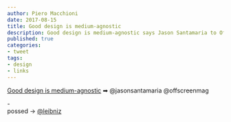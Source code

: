 ```yaml
---
author: Piero Macchioni
date: 2017-08-15
title: Good design is medium-agnostic
description: Good design is medium-agnostic says Jason Santamaria to Offscreen Magazine.
published: true
categories:
- tweet
tags:
- design
- links
---
```

[Good design is medium-agnostic](https://www.offscreenmag.com/issues/17) ➡ @jasonsantamaria @offscreenmag

-<br />
possed → <i class="fa fa-twitter"></i> [@leibniz](https://twitter.com/leibniz/status/897575081358086144)
